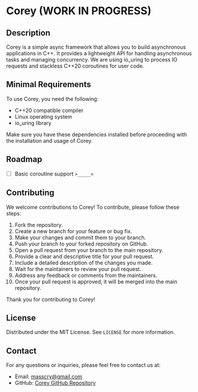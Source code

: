 # Corey (WORK IN PROGRESS)

## Description

Corey is a simple async framework that allows you to build asynchronous applications in C++. It provides a lightweight API for handling asynchronous tasks and managing concurrency. We are using io_uring to process IO requests and stackless C++20 coroutines for user code.

## Minimal Requirements

To use Corey, you need the following:

- C++20 compatible compiler
- Linux operating system
- io_uring library

Make sure you have these dependencies installed before proceeding with the installation and usage of Corey.

## Roadmap

 - [ ] Basic coroutine support `>_____<`

## Contributing

We welcome contributions to Corey! To contribute, please follow these steps:

1. Fork the repository.
2. Create a new branch for your feature or bug fix.
3. Make your changes and commit them to your branch.
4. Push your branch to your forked repository on GitHub.
5. Open a pull request from your branch to the main repository.
6. Provide a clear and descriptive title for your pull request.
7. Include a detailed description of the changes you made.
8. Wait for the maintainers to review your pull request.
9. Address any feedback or comments from the maintainers.
10. Once your pull request is approved, it will be merged into the main repository.

Thank you for contributing to Corey!

## License

Distributed under the MIT License. See `LICENSE` for more information.

## Contact
For any questions or inquiries, please feel free to contact us at:
- Email: masscry@gmail.com
- GitHub: [Corey GitHub Repository](https://github.com/masscry/corey)
